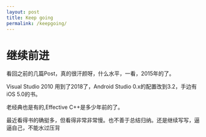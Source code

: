 ```yaml
---
layout: post
title: Keep going
permalink: /keepgoing/
---
```


# 继续前进

看回之前的几篇Post，真的很汗颜呀，什么水平，一看，2015年的了。

Visual Studio 2010 用到了2018了，Android Studio 0.x的配置改到3.2，手边有iOS 5.0的书。

老经典也是有的,Effective C++是多少年前的了。

最近看得书的确挺多，但看得非常非常慢。也不善于总结归纳。还是继续写写，逼逼自己，不能水过压背
